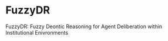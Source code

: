 # FuzzyDR
FuzzyDR: Fuzzy Deontic Reasoning for Agent Deliberation within Institutional Enivronments
